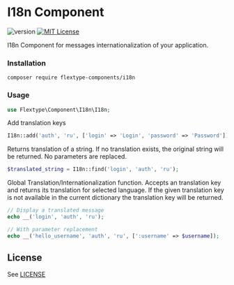 # I18n Component
![version](https://img.shields.io/badge/version-1.0.0-brightgreen.svg?style=flat-square "Version")
[![MIT License](https://img.shields.io/badge/license-MIT-blue.svg?style=flat-square)](https://github.com/flextype-components/i18n/blob/master/LICENSE)

I18n Component for messages internationalization of your application.

### Installation

```
composer require flextype-components/i18n
```

### Usage

```php
use Flextype\Component\I18n\I18n;
```

Add translation keys
```php
I18n::add('auth', 'ru', ['login' => 'Login', 'password' => 'Password']);
```

Returns translation of a string. If no translation exists, the original string will be returned. No parameters are replaced.
```php
$translated_string = I18n::find('login', 'auth', 'ru');
```

Global Translation/Internationalization function.
Accepts an translation key and returns its translation for selected language.
If the given translation key is not available in the current dictionary the translation key will be returned.
```php
// Display a translated message
echo __('login', 'auth', 'ru');

// With parameter replacement
echo __('hello_username', 'auth', 'ru', [':username' => $username]);
```

## License
See [LICENSE](https://github.com/flextype-components/i18n/blob/master/LICENSE)
